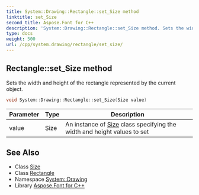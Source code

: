 ```yaml
---
title: System::Drawing::Rectangle::set_Size method
linktitle: set_Size
second_title: Aspose.Font for C++
description: 'System::Drawing::Rectangle::set_Size method. Sets the width and height of the rectangle represented by the current object in C++.'
type: docs
weight: 500
url: /cpp/system.drawing/rectangle/set_size/
---
```

## Rectangle::set_Size method


Sets the width and height of the rectangle represented by the current object.

```cpp
void System::Drawing::Rectangle::set_Size(Size value)
```


| Parameter | Type | Description |
| --- | --- | --- |
| value | Size | An instance of [Size](../../size/) class specifying the width and height values to set |

## See Also

* Class [Size](../../size/)
* Class [Rectangle](../)
* Namespace [System::Drawing](../../)
* Library [Aspose.Font for C++](../../../)
